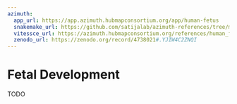 ```yaml
---
azimuth:
  app_url: https://app.azimuth.hubmapconsortium.org/app/human-fetus
  snakemake_url: https://github.com/satijalab/azimuth-references/tree/master/human_fetus
  vitessce_url: https://azimuth.hubmapconsortium.org/references/human_fetus
  zenodo_url: https://zenodo.org/record/4738021#.YJIW4C2ZNQI
---
```


# Fetal Development

TODO